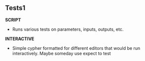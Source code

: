 ## Tests1

**SCRIPT**

- Runs various tests on parameters, inputs, outputs, etc.

**INTERACTIVE**

- Simple cypher formatted for different editors that would be run interactively. Maybe someday use expect to test
